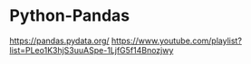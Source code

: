 # Python-Pandas

https://pandas.pydata.org/
https://www.youtube.com/playlist?list=PLeo1K3hjS3uuASpe-1LjfG5f14Bnozjwy